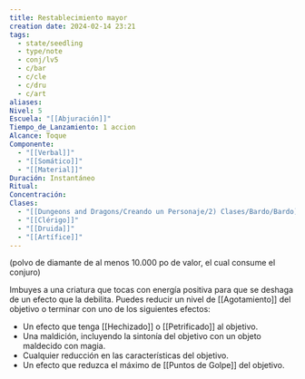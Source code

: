 ```yaml
---
title: Restablecimiento mayor
creation date: 2024-02-14 23:21
tags:
  - state/seedling
  - type/note
  - conj/lv5
  - c/bar
  - c/cle
  - c/dru
  - c/art
aliases: 
Nivel: 5
Escuela: "[[Abjuración]]"
Tiempo_de_Lanzamiento: 1 accion
Alcance: Toque
Componente:
  - "[[Verbal]]"
  - "[[Somático]]"
  - "[[Material]]"
Duración: Instantáneo
Ritual: 
Concentración: 
Clases:
  - "[[Dungeons and Dragons/Creando un Personaje/2) Clases/Bardo/Bardo]]"
  - "[[Clérigo]]"
  - "[[Druida]]"
  - "[[Artífice]]"
---
```

(polvo de diamante de al menos 10.000 po de valor, el cual consume el conjuro)

Imbuyes a una criatura que tocas con energía positiva para que se deshaga de un efecto que la debilita. Puedes reducir un nivel de [[Agotamiento]] del objetivo o terminar con uno de los siguientes efectos:

- Un efecto que tenga [[Hechizado]] o [[Petrificado]] al objetivo.
- Una maldición, incluyendo la sintonía del objetivo con un objeto maldecido con magia.
- Cualquier reducción en las características del objetivo.
- Un efecto que reduzca el máximo de [[Puntos de Golpe]] del objetivo.
